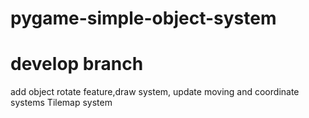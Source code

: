 # pygame-simple-object-system
# develop branch


add object rotate feature,draw system,
update moving and coordinate systems
Tilemap system
